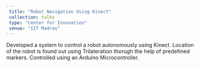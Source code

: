 ```yaml
---
 title: "Robot Navigation Using Kinect"
 collection: talks
 type: "Center for Innovation"
 venue: "IIT Madras"
---
```


Developed a system to control a robot autonomously using Kinect. Location of the robot is found out using Trilateration thorugh the help of predefined markers. Controlled using an Arduino Microcontroller.
